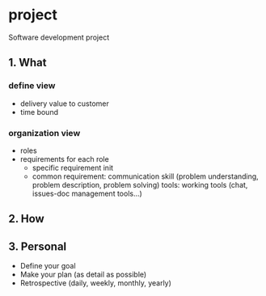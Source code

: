 # project
Software development project

## 1. What
### define view
 - delivery value to customer
 - time bound
### organization view
 - roles
 - requirements for each role
   + specific requirement
      init 
   + common requirement: 
      communication skill (problem understanding, problem description, problem solving)
      tools: working tools (chat, issues-doc management tools...)
   


## 2. How


## 3. Personal
- Define your goal
- Make your plan (as detail as possible)
- Retrospective (daily, weekly, monthly, yearly)
